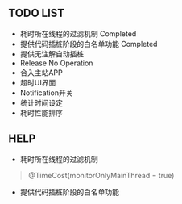 ## TODO LIST
* 耗时所在线程的过滤机制 Completed
* 提供代码插桩阶段的白名单功能 Completed
* 提供无注解自动插桩
* Release No Operation
* 合入主站APP
* 超时UI界面
* Notification开关
* 统计时间设定
* 耗时性能排序

## HELP
* 耗时所在线程的过滤机制
>  @TimeCost(monitorOnlyMainThread = true)
* 提供代码插桩阶段的白名单功能
